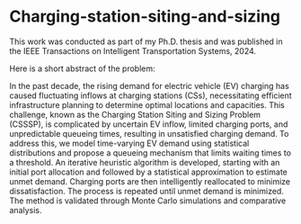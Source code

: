 # Charging-station-siting-and-sizing

This work was conducted as part of my Ph.D. thesis and was published in the IEEE Transactions on Intelligent Transportation Systems, 2024.

Here is a short abstract of the problem:

In the past decade, the rising demand for electric vehicle (EV) charging has caused fluctuating inflows at charging stations (CSs), necessitating efficient infrastructure planning to determine optimal locations and capacities. This challenge, known as the Charging Station Siting and Sizing Problem (CSSSP), is complicated by uncertain EV inflow, limited charging ports, and unpredictable queueing times, resulting in unsatisfied charging demand. To address this, we model time-varying EV demand using statistical distributions and propose a queueing mechanism that limits waiting times to a threshold. An iterative heuristic algorithm is developed, starting with an initial port allocation and followed by a statistical approximation to estimate unmet demand. Charging ports are then intelligently reallocated to minimize dissatisfaction. The process is repeated until unmet demand is minimized. The method is validated through Monte Carlo simulations and comparative analysis.
